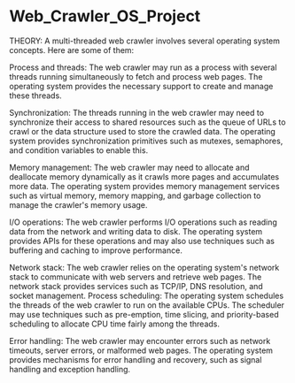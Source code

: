 # Web_Crawler_OS_Project
THEORY:
A multi-threaded web crawler involves several operating system concepts. Here are 
some of them:

Process and threads: The web crawler may run as a process with several threads 
running simultaneously to fetch and process web pages. The operating system 
provides the necessary support to create and manage these threads.

Synchronization: The threads running in the web crawler may need to synchronize 
their access to shared resources such as the queue of URLs to crawl or the data 
structure used to store the crawled data. The operating system provides 
synchronization primitives such as mutexes, semaphores, and condition variables to 
enable this.

Memory management: The web crawler may need to allocate and deallocate 
memory dynamically as it crawls more pages and accumulates more data. The 
operating system provides memory management services such as virtual memory, 
memory mapping, and garbage collection to manage the crawler's memory usage.

I/O operations: The web crawler performs I/O operations such as reading data from 
the network and writing data to disk. The operating system provides APIs for these 
operations and may also use techniques such as buffering and caching to improve 
performance.

Network stack: The web crawler relies on the operating system's network stack to 
communicate with web servers and retrieve web pages. The network stack provides 
services such as TCP/IP, DNS resolution, and socket management.
Process scheduling: The operating system schedules the threads of the web 
crawler to run on the available CPUs. The scheduler may use techniques such as 
pre-emption, time slicing, and priority-based scheduling to allocate CPU time fairly 
among the threads.

Error handling: The web crawler may encounter errors such as network timeouts, 
server errors, or malformed web pages. The operating system provides mechanisms 
for error handling and recovery, such as signal handling and exception handling.
